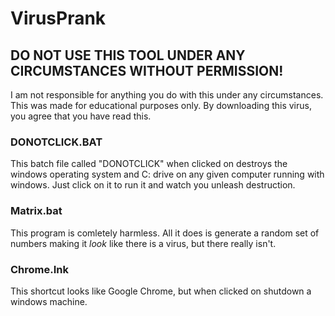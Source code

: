 # VirusPrank
## DO NOT USE THIS TOOL UNDER ANY CIRCUMSTANCES WITHOUT PERMISSION!

I am not responsible for anything you do with this under any circumstances. This was made for educational purposes only. By downloading this virus, you agree that you have  read  this.

### DONOTCLICK.BAT

This batch file called "DONOTCLICK" when clicked on destroys the windows operating system and C: drive on any given computer running with windows. Just click on it to run it and watch you unleash destruction.

### Matrix.bat

This program is comletely harmless. All it does is generate a random set of numbers making it *look* like there is a virus, but there really isn't.

### Chrome.Ink

This shortcut looks like Google Chrome, but when clicked on shutdown a windows machine.
